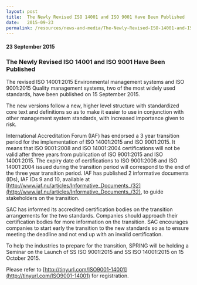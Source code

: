 ```yaml
---
layout: post
title:  The Newly Revised ISO 14001 and ISO 9001 Have Been Published
date:   2015-09-23
permalink: /resources/news-and-media/The-Newly-Revised-ISO-14001-and-ISO-9001-Have-Been-Published
---
```

#### 23 September 2015
### **The Newly Revised ISO 14001 and ISO 9001 Have Been Published**

The revised  ISO 14001:2015 Environmental management systems and ISO 9001:2015 Quality management systems, two of the most widely used standards, have been published on 15 September 2015.
 
The new versions follow a new, higher level structure with standardized core text and definitions so as to make it easier to use in conjunction with other management system standards, with increased importance given to risk.
 
International Accreditation Forum (IAF) has endorsed a 3 year transition period for the implementation of ISO 14001:2015 and ISO 9001:2015.  It means that ISO 9001:2008 and ISO 14001:2004 certifications will not be valid after three years from publication of ISO 9001:2015 and ISO 14001:2015.  The expiry date of certifications to ISO 9001:2008 and ISO 14001:2004 issued during the transition period will correspond to the end of the three year transition period.  IAF has published 2 informative documents (IDs), IAF IDs 9 and 10, available at
[http://www.iaf.nu/articles/Informative_Documents_/32](http://www.iaf.nu/articles/Informative_Documents_/32), to guide stakeholders on the transition.
 
SAC has informed its accredited certification bodies on the transition arrangements for the two standards.  Companies should approach their certification bodies for more information on the  transition.  SAC encourages companies to start early the transition to the new standards so as to ensure meeting the deadline and not end up with an invalid certification.
 
To help the industries to prepare for the transition, SPRING will be holding a Seminar on the Launch of SS ISO 9001:2015 and SS ISO 14001:2015 on 15 October 2015.
 
Please refer to [http://tinyurl.com/ISO9001-14001](http://tinyurl.com/ISO9001-14001) for registration.
